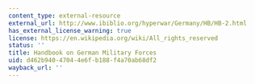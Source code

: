 ```yaml
---
content_type: external-resource
external_url: http://www.ibiblio.org/hyperwar/Germany/HB/HB-2.html
has_external_license_warning: true
license: https://en.wikipedia.org/wiki/All_rights_reserved
status: ''
title: Handbook on German Military Forces
uid: d462b940-4704-4e6f-b188-f4a70ab68df2
wayback_url: ''
---
```

